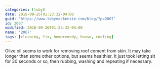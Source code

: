 ```yaml
---
categories: [toby]
date: 2018-09-26T01:23:32-04:00
guid: 'https://www.tobymackenzie.com/blog/?p=2067'
id: 2067
modified: 2018-09-26T01:23:32-04:00
name: '2067'
tags: [cleaning, fix, homeremedy, house, roofing]
---
```


Olive oil seems to work for removing roof cement from skin.<!--more-->  It may take longer than some other options, but seems healthier.  It just took letting sit for 30 seconds or so, then rubbing, washing and repeating if necessary.

